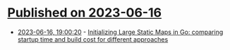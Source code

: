 # [Published on 2023-06-16](index.md)

* [2023-06-16, 19:00:20](https://lobste.rs/s/npdccc/initializing_large_static_maps_go) - [Initializing Large Static Maps in Go: comparing startup time and build cost for different approaches](https://www.dolthub.com/blog/2023-06-16-static-map-initialization-in-go/)
